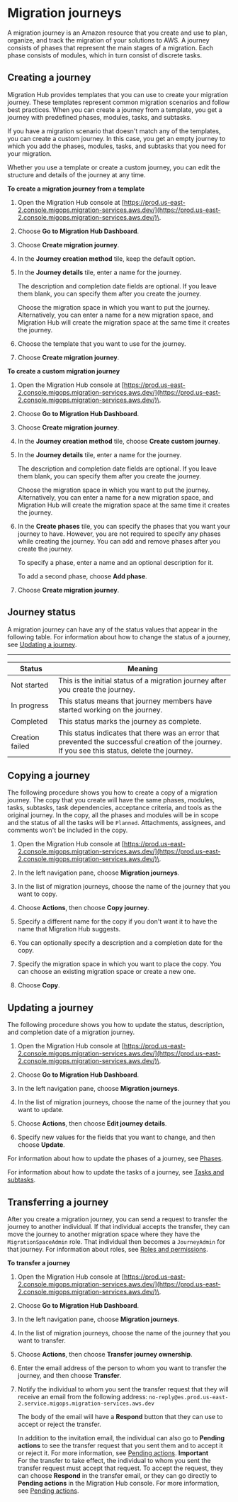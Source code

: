 # Migration journeys<a name="migration-journeys"></a>

A migration journey is an Amazon resource that you create and use to plan, organize, and track the migration of your solutions to AWS\. A journey consists of phases that represent the main stages of a migration\. Each phase consists of modules, which in turn consist of discrete tasks\.

## Creating a journey<a name="journey-creation"></a>

Migration Hub provides templates that you can use to create your migration journey\. These templates represent common migration scenarios and follow best practices\. When you can create a journey from a template, you get a journey with predefined phases, modules, tasks, and subtasks\.

If you have a migration scenario that doesn't match any of the templates, you can create a custom journey\. In this case, you get an empty journey to which you add the phases, modules, tasks, and subtasks that you need for your migration\.

Whether you use a template or create a custom journey, you can edit the structure and details of the journey at any time\.

**To create a migration journey from a template**

1. Open the Migration Hub console at [https://prod.us-east-2.console.migops.migration-services.aws.dev/](https://prod.us-east-2.console.migops.migration-services.aws.dev/)\.

1. Choose **Go to Migration Hub Dashboard**\.

1. Choose **Create migration journey**\.

1. In the **Journey creation method** tile, keep the default option\.

1. In the **Journey details** tile, enter a name for the journey\.

   The description and completion date fields are optional\. If you leave them blank, you can specify them after you create the journey\.

   Choose the migration space in which you want to put the journey\. Alternatively, you can enter a name for a new migration space, and Migration Hub will create the migration space at the same time it creates the journey\. 

1. Choose the template that you want to use for the journey\.

1. Choose **Create migration journey**\.

**To create a custom migration journey**

1. Open the Migration Hub console at [https://prod.us-east-2.console.migops.migration-services.aws.dev/](https://prod.us-east-2.console.migops.migration-services.aws.dev/)\.

1. Choose **Go to Migration Hub Dashboard**\.

1. Choose **Create migration journey**\.

1. In the **Journey creation method** tile, choose **Create custom journey**\.

1. In the **Journey details** tile, enter a name for the journey\.

   The description and completion date fields are optional\. If you leave them blank, you can specify them after you create the journey\.

   Choose the migration space in which you want to put the journey\. Alternatively, you can enter a name for a new migration space, and Migration Hub will create the migration space at the same time it creates the journey\. 

1. In the **Create phases** tile, you can specify the phases that you want your journey to have\. However, you are not required to specify any phases while creating the journey\. You can add and remove phases after you create the journey\.

   To specify a phase, enter a name and an optional description for it\.

   To add a second phase, choose **Add phase**\.

1. Choose **Create migration journey**\.

## Journey status<a name="journey-status"></a>

A migration journey can have any of the status values that appear in the following table\. For information about how to change the status of a journey, see [Updating a journey](#journey-updates)\.


****  

| Status | Meaning | 
| --- | --- | 
| Not started | This is the initial status of a migration journey after you create the journey\. | 
| In progress | This status means that journey members have started working on the journey\. | 
| Completed | This status marks the journey as complete\. | 
| Creation failed | This status indicates that there was an error that prevented the successful creation of the journey\. If you see this status, delete the journey\. | 

## Copying a journey<a name="journey-copy"></a>

The following procedure shows you how to create a copy of a migration journey\. The copy that you create will have the same phases, modules, tasks, subtasks, task dependencies, acceptance criteria, and tools as the original journey\. In the copy, all the phases and modules will be in scope and the status of all the tasks will be `Planned`\. Attachments, assignees, and comments won't be included in the copy\.

1. Open the Migration Hub console at [https://prod.us-east-2.console.migops.migration-services.aws.dev/](https://prod.us-east-2.console.migops.migration-services.aws.dev/)\.

1. In the left navigation pane, choose **Migration journeys**\.

1. In the list of migration journeys, choose the name of the journey that you want to copy\.

1. Choose **Actions**, then choose **Copy journey**\.

1. Specify a different name for the copy if you don't want it to have the name that Migration Hub suggests\.

1. You can optionally specify a description and a completion date for the copy\.

1. Specify the migration space in which you want to place the copy\. You can choose an existing migration space or create a new one\.

1. Choose **Copy**\.

## Updating a journey<a name="journey-updates"></a>

The following procedure shows you how to update the status, description, and completion date of a migration journey\.

1. Open the Migration Hub console at [https://prod.us-east-2.console.migops.migration-services.aws.dev/](https://prod.us-east-2.console.migops.migration-services.aws.dev/)\.

1. Choose **Go to Migration Hub Dashboard**\.

1. In the left navigation pane, choose **Migration journeys**\.

1. In the list of migration journeys, choose the name of the journey that you want to update\.

1. Choose **Actions**, then choose **Edit journey details**\.

1. Specify new values for the fields that you want to change, and then choose **Update**\.

For information about how to update the phases of a journey, see [Phases](phases.md)\.

For information about how to update the tasks of a journey, see [Tasks and subtasks](tasks.md)\.

## Transferring a journey<a name="journey-transfers"></a>

After you create a migration journey, you can send a request to transfer the journey to another individual\. If that individual accepts the transfer, they can move the journey to another migration space where they have the `MigrationSpaceAdmin` role\. That individual then becomes a `JourneyAdmin` for that journey\. For information about roles, see [Roles and permissions](permissions.md)\.

**To transfer a journey**

1. Open the Migration Hub console at [https://prod.us-east-2.console.migops.migration-services.aws.dev/](https://prod.us-east-2.console.migops.migration-services.aws.dev/)\.

1. Choose **Go to Migration Hub Dashboard**\.

1. In the left navigation pane, choose **Migration journeys**\.

1. In the list of migration journeys, choose the name of the journey that you want to transfer\.

1. Choose **Actions**, then choose **Transfer journey ownership**\.

1. Enter the email address of the person to whom you want to transfer the journey, and then choose **Transfer**\.

1. Notify the individual to whom you sent the transfer request that they will receive an email from the following address: `no-reply@es.prod.us-east-2.service.migops.migration-services.aws.dev`

   The body of the email will have a **Respond** button that they can use to accept or reject the transfer\.

   In addition to the invitation email, the individual can also go to **Pending actions** to see the transfer request that you sent them and to accept it or reject it\. For more information, see [Pending actions](pending-actions.md)\.
**Important**  
For the transfer to take effect, the individual to whom you sent the transfer request must accept that request\. To accept the request, they can choose **Respond** in the transfer email, or they can go directly to **Pending actions** in the Migration Hub console\. For more information, see [Pending actions](pending-actions.md)\. 